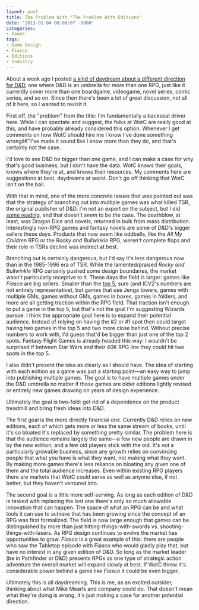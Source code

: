 ```yaml
---
layout: post
title: The Problem With "The Problem With Editions"
date: '2013-01-04 08:00:07 -0800'
categories:
- Games
tags:
- Game Design
- Fiasco
- Editions
- Industry
---
```

About a week ago I posted <a href="http://www.latorra.org/2012/12/28/the-problem-with-editions/">a kind of daydream about a different direction for D&D</a>, one where D&D is an umbrella for more than one RPG, just like it currently cover more than one boardgame, videogame, novel series, comic series, and so on. Since then there's been a lot of great discussion, not all of it here, so I wanted to revisit it.

First off, the "problem" from the title: I'm fundamentally a backseat driver here. While I can spectate and suggest, the folks at WotC are really good at this, and have probably already considered this option. Whenever I get comments on how WotC should hire me I know I've done something wrong&acirc;&euro;&rdquo;I've made it sound like I know more than they do, and that's certainly not the case.

I'd love to see D&D be bigger than one game, and I can make a case for why that's good business, but I don't have the data. WotC knows their goals, knows where they're at, and knows their resources. My comments here are suggestions at best, daydreams at worst. Don't go off thinking that WotC isn't on the ball.

With that in mind, one of the more concrete issues that was pointed out was that the strategy of branching out into multiple games was what killed TSR, the original publisher of D&D. I'm not an expert on the subject, but I did <a href="http://en.wikipedia.org/wiki/TSR,_Inc.#TSR_Hobbies.2C_Inc.">some reading</a>, and that doesn't <em>seem</em> to be the case. The deathblow, at least, was Dragon Dice and novels, returned in bulk from mass distribution. Interestingly non-RPG games and fantasy novels are some of D&D's bigger sellers these days. Products that now seem like oddballs, like the <em>All My Children</em> RPG or the <em>Rocky and Bullwinkle</em> RPG, weren't complete flops and their role in TSRs decline was indirect at best.

Branching out is certainly dangerous, but I'd say it's less dangerous now than in the 1985-1996 era of TSR. While the lamented/praised <em>Rocky and Bullwinkle</em> RPG certainly pushed some design boundaries, the market wasn't particularly receptive to it. These days the field is larger: games like <em>Fiasco</em> are big sellers. Smaller than the <a href="http://www.icv2.com/articles/news/24224.html">top 5</a>, sure (and ICV2's numbers are not entirely representative), but games that use Jenga towers, games with multiple GMs, games without GMs, games in boxes, games in folders, and more are all getting traction within the RPG field. That traction isn't enough to put a game in the top 5, but that's not the goal I'm suggesting Wizards pursue. I think the appropriate goal here is to expand their potential audience. Instead of relying on having the #2 or #1 spot then could target having two games in the top 5 and two more close behind. Without precise numbers to work with, I'd guess that'd be bigger than just one of the top 2 spots. Fantasy Flight Games is already headed this way: I wouldn't be surprised if between Star Wars and their 40K RPG line they could hit two spots in the top 5.

I also didn't present the idea as clearly as I should have. The idea of starting with each edition as a game was just a starting point—an easy way to jump into publishing multiple games. The goal is to have multiple games under the D&D umbrella no matter if those games are older editions lightly revised or entirely new games drawing on years of design experience.

Ultimately the goal is two-fold: get rid of a dependence on the product treadmill and bring fresh ideas into D&D.

The first goal is the more directly financial one. Currently D&D relies on new editions, each of which gets more or less the same stream of books, until it's so bloated it's replaced by something pretty similar. The problem here is that the audience remains largely the same—a few new people are drawn in by the new edition, and a few old players stick with the old. It's not a particularly growable business, since any growth relies on convincing people that what you have is what they want, not making what they want. By making more games there's less reliance on bloating any given one of them and the total audience increases. Even within existing RPG players there are markets that WotC could serve as well as anyone else, if not better, but they haven't ventured into.

The second goal is a little more self-serving. As long as each edition of D&D is tasked with replacing the last one there's only so much allowable innovation that can happen. The space of what an RPG can be and what tools it can use to achieve that has been growing since the concept of an RPG was first formalized. The field is now large enough that games can be distinguished by more than just hitting-things-with-swords vs. shooting-things-with-lasers. As RPG design continues to evolve the market has opportunities to grow. <em>Fiasco</em> is a great example of this: there are people who saw the Tabletop episode with Fiasco who would gladly play that, but have no interest in any given edition of D&D. So long as the market leader (be in Pathfinder or D&D) presents RPGs as one type of strategic action adventure the overall market will expand slowly at best. If WotC threw it's considerable power behind a game like <em>Fiasco</em> it could be even bigger.

Ultimately this is all daydreaming. This is me, as an excited outsider, thinking about what Mike Mearls and company could do. That doesn't mean what they're doing is wrong, it's just making a case for another potential direction.
